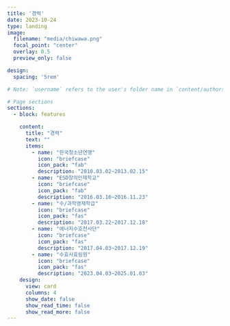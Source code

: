 ```yaml
---
title: '경력'
date: 2023-10-24
type: landing
image:
  filename: "media/chiwawa.png"
  focal_point: "center"
  overlay: 0.5
  preview_only: false

design:
  spacing: '5rem'

# Note: `username` refers to the user's folder name in `content/authors/`

# Page sections
sections:
  - block: features

    content:
      title: "경력"
      text: ""
      items:
        - name: "한국청소년연맹"
          icon: "briefcase"
          icon_pack: "fab"
          description: "2010.03.02~2013.02.15"
        - name: "ESD창의인재학교"
          icon: "briefcase"
          icon_pack: "fab"
          description: "2016.03.16~2016.11.23"
        - name: "수/과학영재학급"
          icon: "briefcase"
          icon_pack: "fas"
          description: "2017.03.22~2017.12.18"
        - name: "에너지수호천사단"
          icon: "briefcase"
          icon_pack: "fas"
          description: "2017.04.03~2017.12.19"
        - name: "수효사효림원"
          icon: "briefcase"
          icon_pack: "fas"
          description: "2023.04.03~2025.01.03"
    design:
      view: card
      columns: 4
      show_date: false
      show_read_time: false
      show_read_more: false
---
```

